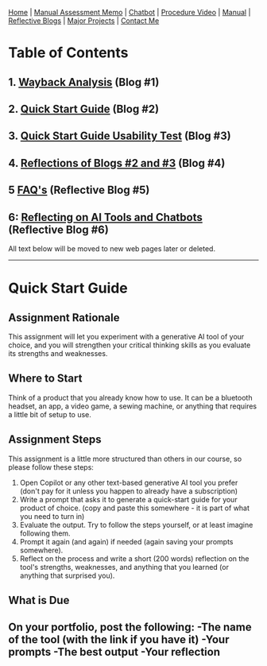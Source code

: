 [Home](index.md) | [Manual Assessment Memo](Charbroil_Grill_Manual_Memo.md) | [Chatbot](chatbot.md) | [Procedure Video](procedure_video.md) | [Manual](manual.md) | [Reflective Blogs](reflective_blogs.md) | [Major Projects](Major_Projects.md) | [Contact Me](Contact_Me.md)

# Table of Contents 
## 1. [Wayback Analysis](Wayback_Analysis.md) (Blog #1)

## 2. [Quick Start Guide](Quick_Start_Guide.md) (Blog #2) 

## 3. [Quick Start Guide Usability Test](Safe_Mode_Guide_Usability_Test_Results.md) (Blog #3) 

## 4. [Reflections of Blogs #2 and #3](Reflective_Blog_Four.md) (Blog #4) 

## 5 [FAQ's](FAQ.md) (Reflective Blog #5) 

## 6: [Reflecting on AI Tools and Chatbots](Reflective_Blog_Six.md) (Reflective Blog #6)

All text below will be moved to new web pages later or deleted.

---
# Quick Start Guide

## Assignment Rationale 
This assignment will let you experiment with a generative AI tool of your choice, and you will strengthen your critical thinking skills as you evaluate its strengths and weaknesses.

## Where to Start
Think of a product that you already know how to use. It can be a bluetooth headset, an app, a video game, a sewing machine, or anything that requires a little bit of setup to use.

## Assignment Steps
This assignment is a little more structured than others in our course, so please follow these steps:
1. Open Copilot or any other text-based generative AI tool you prefer (don't pay for it unless you happen to already have a subscription)
2. Write a prompt that asks it to generate a quick-start guide for your product of choice. (copy and paste this somewhere - it is part of what you need to turn in)
3. Evaluate the output. Try to follow the steps yourself, or at least imagine following them.
4. Prompt it again (and again) if needed (again saving your prompts somewhere).
5. Reflect on the process and write a short (200 words) reflection on the tool's strengths, weaknesses, and anything that you learned (or anything that surprised you).

## What is Due
On your portfolio, post the following:
-The name of the tool (with the link if you have it)
-Your prompts
-The best output 
-Your reflection 
---
